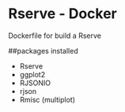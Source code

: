 Rserve - Docker
=============

Dockerfile for build a Rserve

##packages installed

- Rserve
- ggplot2
- RJSONIO
- rjson
- Rmisc (multiplot)